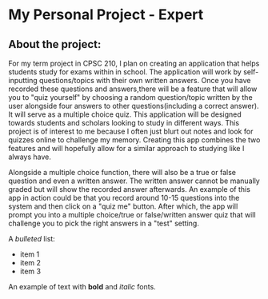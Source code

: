 # My Personal Project - Expert



## About the project:
For my term project in CPSC 210, I plan on creating an application that helps students study for exams within in school. The application will work by self-inputting questions/topics with their own written answers. Once you have recorded these questions and answers,there will be a feature that will allow you to "quiz yourself" by choosing a random question/topic written by the user alongside four answers to other questions(including a correct answer). It will serve as a multiple choice quiz. This application will be designed towards students and scholars looking to study in different ways. This project is of interest to me because I often just blurt out notes and look for quizzes online to challenge my memory. Creating this  app combines the two features and will hopefully allow for a similar approach to studying like I always have.

Alongside a multiple choice function, there will also be a true or false question and even a written answer. The written answer cannot be manually graded but will show the recorded answer afterwards. An example of this app in action could be that you record around 10-15 questions into the system and then click on a "quiz me" button. After which, the app will prompt you into a multiple choice/true or false/written answer quiz that will challenge you to pick the right answers in a "test" setting.

A *bulleted* list:
- item 1
- item 2
- item 3

An example of text with **bold** and *italic* fonts.  